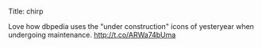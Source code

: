 Title: chirp

Love how dbpedia uses the "under construction" icons of yesteryear when undergoing maintenance. <a href="http://t.co/ARWa74bUma">http://t.co/ARWa74bUma</a>
